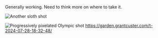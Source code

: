 
Generally working. Need to think more on where to take it.

![Another sloth shot](https://grant-uploader.s3.amazonaws.com/2024-07-28-22-30-15-800.jpg)

![Progressively pixelated Olympic shot](https://grant-uploader.s3.amazonaws.com/2024-07-28-22-30-34-2000.jpg)
https://garden.grantcuster.com/t-2024-07-28-18-32-48/